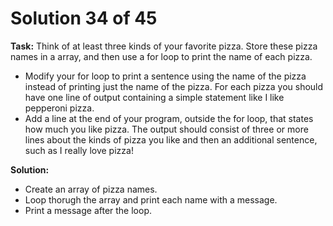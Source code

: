 # Solution 34 of 45

**Task:** Think of at least three kinds of your favorite pizza. Store these
pizza names in a array, and then use a for loop to print the name of each pizza.
- Modify your for loop to print a sentence using the name of the pizza instead of printing just the name of the pizza. For each pizza you should have one line of output containing a simple statement like I like pepperoni pizza.
- Add a line at the end of your program, outside the for loop, that states how much you like pizza. The output should consist of three or more lines about the kinds of pizza you like and then an additional sentence, such as I really love pizza!

**Solution:**
- Create an array of pizza names.
- Loop thorugh the array and print each name with a message.
- Print a message after the loop.